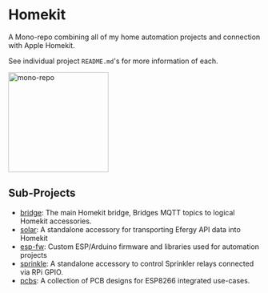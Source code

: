 # Homekit

A Mono-repo combining all of my home automation projects and connection
with Apple Homekit.

See individual project `README.md`'s for more information of each.

<img alt="mono-repo" src="http://i.imgur.com/PBiiZN8.png" height="200px" />

## Sub-Projects

- [bridge](bridge/): The main Homekit bridge, Bridges MQTT topics to logical Homekit accessories. 
- [solar](solar/): A standalone accessory for transporting Efergy API data into Homekit
- [esp-fw](esp-fw/): Custom ESP/Arduino firmware and libraries used for automation projects
- [sprinkle](sprinkle/): A standalone accessory to control Sprinkler relays connected via RPi GPIO.
- [pcbs](pcbs/): A collection of PCB designs for ESP8266 integrated use-cases.